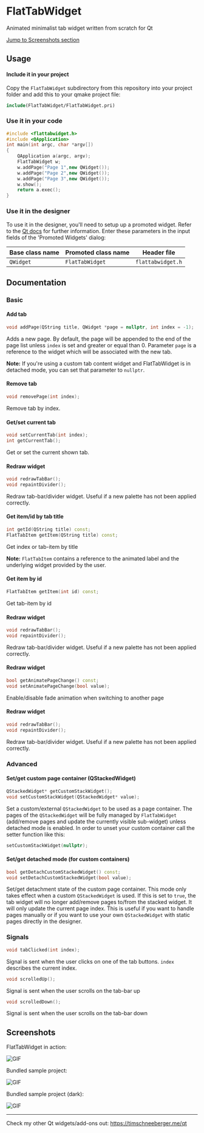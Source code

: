 # FlatTabWidget

Animated minimalist tab widget written from scratch for Qt

[Jump to Screenshots section](#screenshots)

## Usage

#### Include it in your project

Copy the `FlatTabWidget` subdirectory from this repository into your project folder and add this to your qmake project file:

```cmake
include(FlatTabWidget/FlatTabWidget.pri)
```

### Use it in your code

```c++
#include <flattabwidget.h>
#include <QApplication>
int main(int argc, char *argv[])
{
    QApplication a(argc, argv);
    FlatTabWidget w;
    w.addPage("Page 1",new QWidget());
    w.addPage("Page 2",new QWidget());
    w.addPage("Page 3",new QWidget());
    w.show();
    return a.exec();
}
```

### Use it in the designer

To use it in the designer, you'll need to setup up a promoted widget. Refer to the [Qt docs](https://doc.qt.io/qt-5/designer-using-custom-widgets.html#promoting-widgets) for further information. Enter these parameters in the input fields of the 'Promoted Widgets' dialog:

| Base class name | Promoted class name | Header file       |
| --------------- | ------------------- | ----------------- |
| `QWidget`       | `FlatTabWidget`     | `flattabwidget.h` |

## Documentation

### Basic

#### Add tab

```c++
void addPage(QString title, QWidget *page = nullptr, int index = -1);
```
Adds a new page. By default, the page will be appended to the end of the page list unless  `index` is set and greater or equal than 0. Parameter `page` is a reference to the widget which will be associated with the new tab.

__Note:__ If you're using a custom tab content widget and FlatTabWidget is in detached mode, you can set that parameter to `nullptr`.

#### Remove tab

```c++
void removePage(int index);
```

Remove tab by index.

#### Get/set current tab

```c++
void setCurrentTab(int index);
int getCurrentTab();
```

Get or set the current shown tab.

#### Redraw widget

```c++
void redrawTabBar();
void repaintDivider();
```

Redraw tab-bar/divider widget. Useful if a new palette has not been applied correctly.

#### Get item/id by tab title

```c++
int getId(QString title) const;
FlatTabItem getItem(QString title) const;
```

Get index or tab-item by title

**Note:** `FlatTabItem` contains a reference to the animated label and the underlying widget provided by the user.

#### Get item by id

```c++
FlatTabItem getItem(int id) const;
```

Get tab-item by id

#### Redraw widget

```c++
void redrawTabBar();
void repaintDivider();
```

Redraw tab-bar/divider widget. Useful if a new palette has not been applied correctly.

#### Redraw widget

```c++
bool getAnimatePageChange() const;
void setAnimatePageChange(bool value);
```

Enable/disable fade animation when switching to another page

#### Redraw widget

```c++
void redrawTabBar();
void repaintDivider();
```

Redraw tab-bar/divider widget. Useful if a new palette has not been applied correctly.

### Advanced

#### Set/get custom page container (QStackedWidget)

```c++
QStackedWidget* getCustomStackWidget();
void setCustomStackWidget(QStackedWidget* value);
```

Set a custom/external `QStackedWidget` to be used as a page container. The pages of the `QStackedWidget` will be fully managed by `FlatTabWidget` (add/remove pages and update the currently visible sub-widget) unless detached mode is enabled. In order to unset your custom container call the setter function like this:

```c++
setCustomStackWidget(nullptr);
```

#### Set/get detached mode (for custom containers)

```c++
bool getDetachCustomStackedWidget() const;
void setDetachCustomStackedWidget(bool value);
```

Set/get detachment state of the custom page container. This mode only takes effect when a custom `QStackedWidget` is used.
If this is set to `true`, the tab widget will no longer add/remove pages to/from the stacked widget. It will only update the current page index. This is useful if you want to handle pages manually or if you want to use your own `QStackedWidget` with static pages directly in the designer.


### Signals

```c++
void tabClicked(int index);
```

Signal is sent when the user clicks on one of the tab buttons. `index` describes the current index.

```c++
void scrolledUp();
```

Signal is sent when the user scrolls on the tab-bar up

```c++
void scrolledDown();
```

Signal is sent when the user scrolls on the tab-bar down

## Screenshots

FlatTabWidget in action:

![GIF](screenshots/viper-example.gif)

Bundled sample project:

![GIF](screenshots/example-light.gif)

Bundled sample project (dark):

![GIF](screenshots/example.gif)

____

Check my other Qt widgets/add-ons out: <https://timschneeberger.me/qt>

